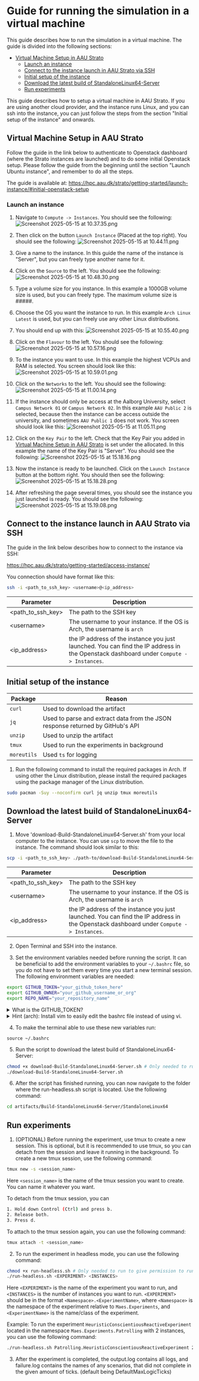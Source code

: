# Guide for running the simulation in a virtual machine
This guide describes how to run the simulation in a virtual machine.
The guide is divided into the following sections:
- [Virtual Machine Setup in AAU Strato](#virtual-machine-setup-in-aau-strato)
  - [Launch an instance](#launch-an-instance)
  - [Connect to the instance launch in AAU Strato via SSH](#connect-to-the-instance-launch-in-aau-strato-via-ssh)
  - [Initial setup of the instance](#initial-setup-of-the-instance)
  - [Download the latest build of StandaloneLinux64-Server](#download-the-latest-build-of-standalonelinux64-server)
  - [Run experiments](#run-experiments)

This guide describes how to setup a virtual machine in AAU Strato. If you are using another cloud provider, and the instance runs Linux, and you can ssh into the instance, you can just follow the steps from the section "Initial setup of the instance" and onwards.

## Virtual Machine Setup in AAU Strato
Follow the guide in the link below to authenticate to Openstack dashboard (where the Strato instances are launched) and to do some initial Openstack setup.
Please follow the guide from the beginning until the section "Launch Ubuntu instance", and remember to do all the steps.

The guide is available at: https://hpc.aau.dk/strato/getting-started/launch-instance/#initial-openstack-setup

### Launch an instance
1. Navigate to `Compute -> Instances`. You should see the following:
![Screenshot 2025-05-15 at 10.37.35.png](.readmeGuideVMAsserts/Screenshot%202025-05-15%20at%2010.37.35.png)

2. Then click on the button `Launch Instance` (Placed at the top right). You should see the following:
![Screenshot 2025-05-15 at 10.44.11.png](.readmeGuideVMAsserts/Screenshot%202025-05-15%20at%2010.44.11.png)

3. Give a name to the instance. In this guide the name of the instance is "Server", but you can freely type another name for it.
4. Click on the `Source` to the left. You should see the following:
![Screenshot 2025-05-15 at 10.48.30.png](.readmeGuideVMAsserts/Screenshot%202025-05-15%20at%2010.48.30.png)
5. Type a volume size for you instance. In this example a 1000GB volume size is used, but you can freely type. The maximum volume size is #####.
6. Choose the OS you want the instance to run. In this example `Arch Linux Latest` is used, but you can freely use any other Linux distributions.
7. You should end up with this:
![Screenshot 2025-05-15 at 10.55.40.png](.readmeGuideVMAsserts/Screenshot%202025-05-15%20at%2010.55.40.png)
8. Click on the `Flavour` to the left. You should see the following:
![Screenshot 2025-05-15 at 10.57.16.png](.readmeGuideVMAsserts/Screenshot%202025-05-15%20at%2010.57.16.png)
9. To the instance you want to use. In this example the highest VCPUs and RAM is selected. You screen should look like this:
![Screenshot 2025-05-15 at 10.59.01.png](.readmeGuideVMAsserts/Screenshot%202025-05-15%20at%2010.59.01.png)
10. Click on the `Networks` to the left. You should see the following:
![Screenshot 2025-05-15 at 11.00.14.png](.readmeGuideVMAsserts/Screenshot%202025-05-15%20at%2011.00.14.png)
11. If the instance should only be access at the Aalborg University, select `Campus Network 01` or `Campus Network 02`. In this example `AAU Public 2` is selected, because then the instance can be access outside the university, and sometimes `AAU Public 1` does not work. You screen should look like this:
![Screenshot 2025-05-15 at 11.05.11.png](.readmeGuideVMAsserts/Screenshot%202025-05-15%20at%2011.05.11.png)
12. Click on the `Key Pair` to the left. Check that the Key Pair you added in [Virtual Machine Setup in AAU Strato](#Virtual-Machine-Setup-in-AAU-Strato) is set under the allocated. In this example the name of the Key Pair is "Server". You should see the following:
![Screenshot 2025-05-15 at 15.18.16.png](.readmeGuideVMAsserts/Screenshot%202025-05-15%20at%2015.18.16.png)
13. Now the instance is ready to be launched. Click on the `Launch Instance` button at the bottom right. You should then see the following:
![Screenshot 2025-05-15 at 15.18.28.png](.readmeGuideVMAsserts/Screenshot%202025-05-15%20at%2015.18.28.png)
14. After refreshing the page several times, you should see the instance you just launched is ready. You should see the following:
![Screenshot 2025-05-15 at 15.19.08.png](.readmeGuideVMAsserts/Screenshot%202025-05-15%20at%2015.19.08.png)

## Connect to the instance launch in AAU Strato via SSH
The guide in the link below describes how to connect to the instance via SSH:

https://hpc.aau.dk/strato/getting-started/access-instance/

You connection should have format like this:
```bash
ssh -i <path_to_ssh_key> <username>@<ip_address>
```

| Parameter         | Description                                                              |
|-------------------|--------------------------------------------------------------------------|
| <path_to_ssh_key> | The path to the SSH key                                                  |
| \<username\>      | The username to your instance. If the OS is Arch, the username is `arch` |
| <ip_address>      | the IP address of the instance you just launched. You can find the IP address in the Openstack dashboard under `Compute -> Instances`.                                                                         |

## Initial setup of the instance
| Package    | Reason                                                                          |
|------------|---------------------------------------------------------------------------------|
| `curl`     | Used to download the artifact                                                   |
| `jq`       | Used to parse and extract data from the JSON response returned by GitHub's API  |
| `unzip`    | Used to unzip the artifact                                                      |
| `tmux`     | Used to run the experiments in background                                       |
| `moreutils`| Used `ts` for logging                                                           |

1. Run the following command to install the required packages in Arch. If using other the Linux distribution, please install the required packages using the package manager of the Linux distribution.
```bash
sudo pacman -Suy --noconfirm curl jq unzip tmux moreutils
```

## Download the latest build of StandaloneLinux64-Server
1. Move 'download-Build-StandaloneLinux64-Server.sh' from your local computer to the instance. You can use `scp` to move the file to the instance. The command should look similar to this:
```bash
scp -i <path_to_ssh_key> ./path-to/download-Build-StandaloneLinux64-Server.sh <username>@<ip_address>:~/   
```
| Parameter         | Description                                                              |
|-------------------|--------------------------------------------------------------------------|
| <path_to_ssh_key> | The path to the SSH key                                                  |
| \<username\>      | The username to your instance. If the OS is Arch, the username is `arch` |
| <ip_address>      | the IP address of the instance you just launched. You can find the IP address in the Openstack dashboard under `Compute -> Instances`.                                                                         |

2. Open Terminal and SSH into the instance.

3. Set the environment variables needed before running the script.
It can be beneficial to add the environment variables to your `~/.bashrc` file, so you do not have to set them every time you start a new terminal session.
The following environment variables are needed:
```bash
export GITHUB_TOKEN="your_github_token_here"
export GITHUB_OWNER="your_github_username_or_org"
export REPO_NAME="your_repository_name"
```
<details>
<summary>
What is the GITHUB_TOKEN?
</summary>
Go to

[github/settings/personal-access-tokens](https://github.com/settings/personal-access-tokens/)

and make a token, with the organization as owner if possible.
</details>

<details>
<summary>
Hint (arch): Install vim to easily edit the bashrc file instead of using vi.
</summary>

```bash
sudo pacman -Suy --noconfirm vim
```

Open the file:
```bash
vim ~/.bashrc
```

Press 'i' for insert mode, then input the variables, press esc to exit insert mode, then press ':' 'w' 'q' to write(save) and quit the file.
</details>

4. To make the terminal able to use these new variables run:
```
source ~/.bashrc
```

5. Run the script to download the latest build of StandaloneLinux64-Server:
```bash
chmod +x download-Build-StandaloneLinux64-Server.sh # Only needed to run to give permission to run the script.
./download-Build-StandaloneLinux64-Server.sh
```
6. After the script has finished running, you can now navigate to the folder where the run-headless.sh script is located. Use the following command:
```bash
cd artifacts/Build-StandaloneLinux64-Server/StandaloneLinux64
```

## Run experiments
1. (OPTIONAL) Before running the experiment, use tmux to create a new session. 
This is optional, but it is recommended to use tmux, so you can detach from the session and leave it running in the background.
To create a new tmux session, use the following command:
```bash
tmux new -s <session_name>
```
Here `<session_name>` is the name of the tmux session you want to create. You can name it whatever you want.

To detach from the tmux session, you can
```bash
1. Hold down Control (Ctrl) and press b.
2. Release both.
3. Press d.
```

To attach to the tmux session again, you can use the following command:
```bash
tmux attach -t <session_name>
```

2. To run the experiment in headless mode, you can use the following command:
```bash
chmod +x run-headless.sh # Only needed to run to give permission to run the script.
./run-headless.sh <EXPERIMENT> <INSTANCES>
```
Here `<EXPERIMENT>` is the name of the experiment you want to run, and `<INSTANCES>` is the number of instances you want to run.
`<EXPERIMENT>` should be in the format `<Namespace>.<ExperimentName>`, where `<Namespace>` is the namespace of the experiment relative to `Maes.Experiments`, and `<ExperimentName>` is the name/class of the experiment.

Example: To run the experiment `HeuristicConscientiousReactiveExperiment` located in the namespace `Maes.Experiments.Patrolling` with 2 instances, you can use the following command:
```bash
./run-headless.sh Patrolling.HeuristicConscientiousReactiveExperiment 2
```

3. After the experiment is completed, the output.log contains all logs, and failure.log contains the names of any scenarios, that did not complete in the given amount of ticks. (default being DefaultMaxLogicTicks)
